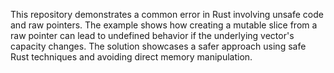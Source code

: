 This repository demonstrates a common error in Rust involving unsafe code and raw pointers. The example shows how creating a mutable slice from a raw pointer can lead to undefined behavior if the underlying vector's capacity changes. The solution showcases a safer approach using safe Rust techniques and avoiding direct memory manipulation.